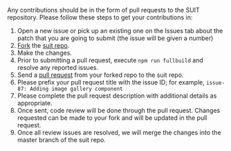 Any contributions should be in the form of pull requests to the SUIT repository. Please follow these steps to get your contributions in:

1. Open a new issue or pick up an existing one on the Issues tab about the
   patch that you are going to submit (the issue will be given a number)
2. [Fork](https://help.github.com/articles/fork-a-repo) the [suit repo](https://github.com/attivio/suit).
3. Make the changes.
4. Prior to submitting a pull request, execute `npm run fullbuild` and resolve any reported issues.
5. Send a [pull request](https://help.github.com/articles/using-pull-requests) from your forked repo to the suit repo.
6. Please prefix your pull request title with the issue ID; for example, `issue-87: Adding image gallery component`
7. Please complete the pull request description with additional details as appropriate.
8. Once sent, code review will be done through the pull request. Changes requested can be made to your fork and will be updated in the pull request.
9. Once all review issues are resolved, we will merge the changes into the master branch of the suit repo.
